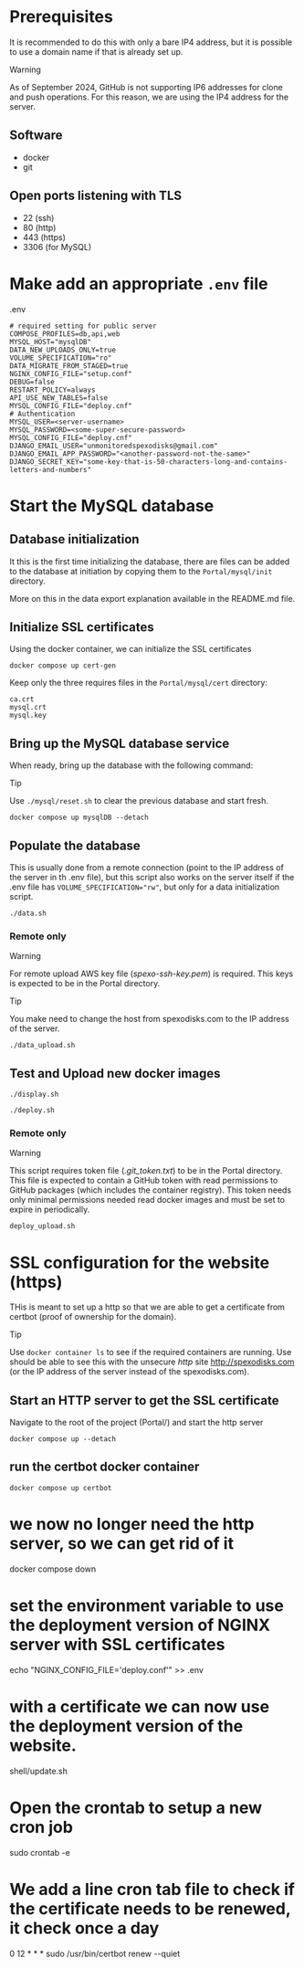 # Prerequisites

It is recommended to do this with only a bare IP4 address, 
but it is possible to use a domain name if that is already set up.

> [!WARNING]
> As of September 2024, GitHub is not supporting IP6 addresses 
> for clone and push operations. For this reason,
> we are using the IP4 address for the server.

## Software
- docker 
- git

## Open ports listening with TLS
- 22 (ssh)
- 80 (http)
- 443 (https)
- 3306 (for MySQL)



# Make add an appropriate `.env` file

.env
```
# required setting for public server
COMPOSE_PROFILES=db,api,web
MYSQL_HOST="mysqlDB"
DATA_NEW_UPLOADS_ONLY=true
VOLUME_SPECIFICATION="ro"
DATA_MIGRATE_FROM_STAGED=true
NGINX_CONFIG_FILE="setup.conf"
DEBUG=false
RESTART_POLICY=always
API_USE_NEW_TABLES=false
MYSQL_CONFIG_FILE="deploy.cnf"
# Authentication
MYSQL_USER=<server-username>
MYSQL_PASSWORD=<some-super-secure-password>
MYSQL_CONFIG_FILE="deploy.cnf"
DJANGO_EMAIL_USER="unmonitoredspexodisks@gmail.com"
DJANGO_EMAIL_APP_PASSWORD="<another-password-not-the-same>"
DJANGO_SECRET_KEY="some-key-that-is-50-characters-long-and-contains-letters-and-numbers"
```
# Start the MySQL database

## Database initialization
It this is the first time initializing the database,
there are files can be added to the database at initiation
by copying them to the `Portal/mysql/init` directory.

More on this in the data export explanation available in the README.md file.

## Initialize SSL certificates

Using the docker container, we can initialize the SSL certificates

```
docker compose up cert-gen
```

Keep only the three requires files in the `Portal/mysql/cert` directory:

```
ca.crt
mysql.crt
mysql.key
```


## Bring up the MySQL database service
When ready, bring up the database with the following command:

> [!TIP]
> Use `./mysql/reset.sh` to clear the previous database and start fresh.

```
docker compose up mysqlDB --detach
```

## Populate the database

This is usually done from a remote connection 
(point to the IP address of the server in th .env file), 
but this script also works on the server itself 
if the .env file has `VOLUME_SPECIFICATION="rw"`, 
but only for a data initialization script.

```
./data.sh
```

### Remote only

> [!WARNING]
> For remote upload AWS key file (*spexo-ssh-key.pem*) is required.
> This keys is expected to be in the Portal directory.

> [!TIP]
> You make need to change the host from spexodisks.com to the IP address of the server.
```
./data_upload.sh
```

## Test and Upload new docker images

```
./display.sh
```

```
./deploy.sh
```

### Remote only

> [!WARNING]
> This script requires token file (*.git_token.txt*) to be in the Portal directory.
> This file is expected to contain a GitHub token with 
> read permissions to GitHub packages (which includes the container registry).
> This token needs only minimal permissions needed read docker images
> and must be set to expire in periodically. 

```
deploy_upload.sh
```

# SSL configuration for the website (https)

THis is meant to set up a http so that we are able to get a certificate from certbot
(proof of ownership for the domain).

> [!TIP]
> Use `docker container ls` to see if the required containers are running.
> Use should be able to see this with the unsecure *http* site http://spexodisks.com
> (or the IP address of the server instead of the spexodisks.com).

## Start an HTTP server to get the SSL certificate
Navigate to the root of the project (Portal/) and start the http server

```
docker compose up --detach
```

## run the certbot docker container

```
docker compose up certbot
```

# we now no longer need the http server, so we can get rid of it
docker compose down

 # set the environment variable to use the deployment version of NGINX server with SSL certificates
echo "NGINX_CONFIG_FILE='deploy.conf'" >> .env


# with a certificate we can now use the deployment version of the website.
shell/update.sh

# Open the crontab to setup a new cron job
sudo crontab -e
# We add a line cron tab file to check if the certificate needs to be renewed, it check once a day
0 12 * * * sudo /usr/bin/certbot renew --quiet